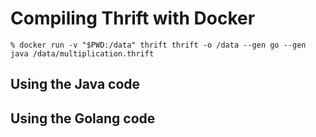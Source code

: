 # Compiling Thrift with Docker

```
% docker run -v "$PWD:/data" thrift thrift -o /data --gen go --gen java /data/multiplication.thrift
```

## Using the Java code

## Using the Golang code

